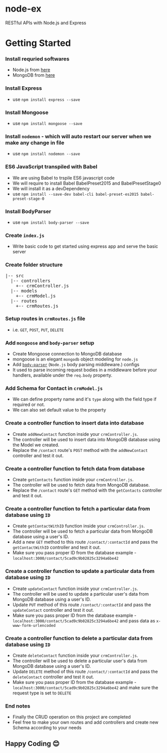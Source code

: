 # node-ex
RESTful APIs with Node.js and Express

# Getting Started

### Install requried softwares
- Node.js from [here](http://nodejs.org)
- MongoDB from [here](http://mongodb.com)

### Install Express
- use `npm install express --save`

### Install Mongoose
- use `npm install mongoose --save`

### Install `nodemon` - which will auto restart our server when we make any change in file
- use `npm install nodemon --save`

### ES6 JavaScript transpiled with Babel
- We are using Babel to trspile ES6 javascript code
- We will require to install Babel BabelPreset2015 and BabelPresetStage0
- We will install it as a devDependency
- use `npm install --save-dev babel-cli babel-preset-es2015 babel-preset-stage-0`

### Install BodyParser
- use `npm install body-parser --save`

### Create `index.js`
- Write basic code to get started using express app and serve the basic server

### Create folder structure
<pre>
|-- src
  |-- controllers
    +-- crmController.js
  |-- models
    +-- crmModel.js
  |-- routes
    +-- crmRoutes.js
</pre>

### Setup routes in `crmRoutes.js` file
- i.e. `GET`, `POST`, `PUT`, `DELETE`

### Add `mongoose` and `body-parser` setup
- Create Mongoose connection to MongoDB database
- mongoose is an elegant `mongodb` object modeling for `node.js`
- Add [`body-parser`](https://github.com/expressjs/body-parser) (`Node.js` body parsing middleware.) configs
- It used to parse incoming request bodies in a middleware before your handlers, available under the `req.body` property.

### Add Schema for Contact in `crmModel.js`
- We can define property name and it's `type` along with the field type if required or not.
- We can also set default value to the property

### Create a controller function to insert data into database
- Create `addNewContact` function inside your `crmController.js`.
- The controller will be used to insert data into MongoDB database using the Model we created.
- Replace the `/contact` route's `POST` method with the `addNewContact` controller and test it out.

### Create a controller function to fetch data from database
- Create `getContacts` function inside your `crmController.js`.
- The controller will be used to fetch data from MongoDB database.
- Replace the `/contact` route's `GET` method with the `getContacts` controller and test it out.

### Create a controller function to fetch a particular data from database using `ID`
- Create `getContactWithID` function inside your `crmController.js`.
- The controller will be used to fetch a particular data from MongoDB database using a user's ID.
- Add a new `GET` method to this route `/contact/:contactId` and pass the `getContactWithID` controller and test it out.
- Make sure you pass proper ID from the database example - `localhost:3000/contact/5cad9c9b02825c3294a6be42`

### Create a controller function to update a particular data from database using `ID`
- Create `updateContact` function inside your `crmController.js`.
- The controller will be used to update a particular user's data from MongoDB database using a user's ID.
- Update `PUT` method of this route `/contact/:contactId` and pass the `updateContact` controller and test it out.
- Make sure you pass proper ID from the database example - `localhost:3000/contact/5cad9c9b02825c3294a6be42` and pass data as `x-www-form-urlencoded`

### Create a controller function to delete a particular data from database using `ID`
- Create `deleteContact` function inside your `crmController.js`.
- The controller will be used to delete a particular user's data from MongoDB database using a user's ID.
- Update `DELETE` method of this route `/contact/:contactId` and pass the `deleteContact` controller and test it out.
- Make sure you pass proper ID from the database example - `localhost:3000/contact/5cad9c9b02825c3294a6be42` and make sure the request type is set to `DELETE`

### End notes
- Finally the CRUD operation on this project are completed
- Feel free to make your own routes and add controllers and create new Schema according to your needs

## Happy Coding 😊